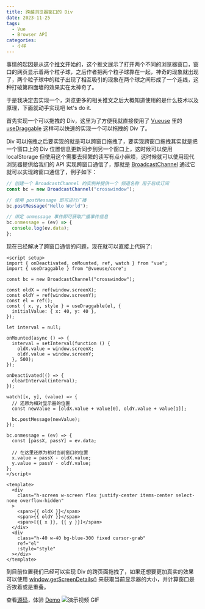 ```yaml
---
title: 跨越浏览器窗口的 Div
date: 2023-11-25
tags:
  - Vue
  - Browser API
categories:
  - 小样
---
```


事情的起因是从这个[推文](https://twitter.com/_nonfigurativ_/status/1727322594570027343)开始的，这个推文展示了打开两个不同的浏览器窗口，窗口的网页显示着两个粒子球，之后作者把两个粒子球靠在一起，神奇的现象就出现了，两个粒子球中的粒子出现了相互吸引的现象在两个球之间形成了一个连线，这种打破第四面墙的效果实在太神奇了。

<!-- more -->

于是我决定去实现一个，浏览更多的相关推文之后大概知道使用的是什么技术以及原理，下面就动手实现吧 let's do it.

首先实现一个可以拖拽的 Div，这里为了方便我就直接使用了 [Vueuse](https://vueuse.org) 里的 [useDraggable](https://vueuse.org/core/usedraggable/#usedraggable) 这样可以快速的实现一个可以拖拽的 Div 了。

Div 可以拖拽之后要实现的就是可以跨窗口拖拽了，要实现跨窗口拖拽其实就是把一个窗口上的 Div 位置信息更新同步到另一个窗口上，这时候可以使用 localStorage 但使用这个需要去频繁的读写有点小麻烦，这时候就可以使用现代浏览器提供给我们的 API 实现跨窗口通信了，那就是 [BroadcastChannel](https://developer.mozilla.org/zh-CN/docs/Web/API/BroadcastChannel) 通过它就可以实现跨窗口通信了，例子如下：

```js
// 创建一个 BroadcastChannel 的实例并提供一个 频道名称 用于后续订阅
const bc = new BroadcastChannel("crosswindow");

// 使用 postMessage 即可进行广播
bc.postMessage("Hello World");

// 绑定 onmessage 事件即可获取广播事件信息
bc.onmessage = (ev) => {
  console.log(ev.data);
};
```

现在已经解决了跨窗口通信的问题，现在就可以直接上代码了:

```vue
<script setup>
import { onDeactivated, onMounted, ref, watch } from "vue";
import { useDraggable } from "@vueuse/core";

const bc = new BroadcastChannel("crosswindow");

const oldX = ref(window.screenX);
const oldY = ref(window.screenY);
const el = ref();
const { x, y, style } = useDraggable(el, {
  initialValue: { x: 40, y: 40 },
});

let interval = null;

onMounted(async () => {
  interval = setInterval(function () {
    oldX.value = window.screenX;
    oldY.value = window.screenY;
  }, 500);
});

onDeactivated(() => {
  clearInterval(interval);
});

watch([x, y], (value) => {
  // 还原为相对显示器的位置
  const newValue = [oldX.value + value[0], oldY.value + value[1]];

  bc.postMessage(newValue);
});

bc.onmessage = (ev) => {
  const [passX, passY] = ev.data;

  // 在这里还原为相对当前窗口的位置
  x.value = passX - oldX.value;
  y.value = passY - oldY.value;
};
</script>

<template>
  <div
    class="h-screen w-screen flex justify-center items-center select-none overflow-hidden"
  >
    <span>{{ oldX }}</span>
    <span>{{ oldY }}</span>
    <span>[{{ x }}, {{ y }}]</span>
  </div>
  <div
    class="h-40 w-40 bg-blue-300 fixed cursor-grab"
    ref="el"
    :style="style"
  ></div>
</template>
```

到目前位置我们已经可以实现 Div 的跨页面拖拽了，如果还想要更加真实的效果可以使用 [window.getScreenDetails()](https://developer.mozilla.org/en-US/docs/Web/API/Window/getScreenDetails) 来获取当前显示器的大小，并计算窗口是否挨着或是重叠。

查看[源码](https://github.com/Fatpandac/DemoPlayground/tree/main/packages/crosswindow)，体验 <a href="/demo/crosswindow.html">Demo</a>
![演示视频 GIF](/images/crosswindow.gif)
